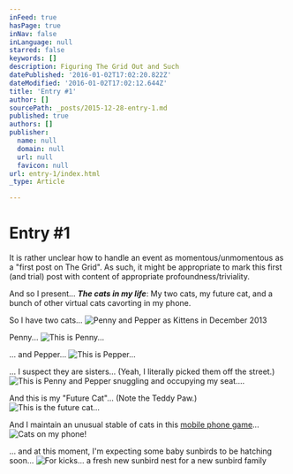 ```yaml
---
inFeed: true
hasPage: true
inNav: false
inLanguage: null
starred: false
keywords: []
description: Figuring The Grid Out and Such
datePublished: '2016-01-02T17:02:20.822Z'
dateModified: '2016-01-02T17:02:12.644Z'
title: 'Entry #1'
author: []
sourcePath: _posts/2015-12-28-entry-1.md
published: true
authors: []
publisher:
  name: null
  domain: null
  url: null
  favicon: null
url: entry-1/index.html
_type: Article

---
```

# Entry \#1

It is rather unclear how to handle an event as momentous/unmomentous as a "first post on The Grid". As such, it might be appropriate to mark this first (and trial) post with content of appropriate profoundness/triviality.

And so I present... _**The cats in my life**_: My two cats, my future cat, and a bunch of other virtual cats cavorting in my phone.

So I have two cats...
![Penny and Pepper as Kittens in December 2013](https://the-grid-user-content.s3-us-west-2.amazonaws.com/43cf78bb-bd03-4a79-a9ef-6ad09a751c89.jpg)

Penny...
![This is Penny...](https://s3-us-west-2.amazonaws.com/the-grid-img/p/a33ee28299dad8debce7de49588e273daf21e65b.jpg)

... and Pepper...
![This is Pepper...](https://s3-us-west-2.amazonaws.com/the-grid-img/p/354a433ec5402d2d9c3fbdcbbe1af7289719ce7f.jpg)

... I suspect they are sisters... (Yeah, I literally picked them off the street.)
![This is Penny and Pepper snuggling and occupying my seat....](https://s3-us-west-2.amazonaws.com/the-grid-img/p/f5ad373445e880aac1dd629b256875682926a8d2.jpg)

And this is my "Future Cat"... (Note the Teddy Paw.)
![This is the future cat...](https://s3-us-west-2.amazonaws.com/the-grid-img/p/28bfa87fd997dbca9ae33cc561fc09e65b48ff54.jpg)

And I maintain an unusual stable of cats in this [mobile phone game][0]...
![Cats on my phone!](https://s3-us-west-2.amazonaws.com/the-grid-img/p/d28120406e9190ba8a077df0e61383ccd3a894b4.jpg)

... and at this moment, I'm expecting some baby sunbirds to be hatching soon...
![For kicks... a fresh new sunbird nest for a new sunbird family](https://s3-us-west-2.amazonaws.com/the-grid-img/p/1a1e9b57ed7a4126dd2a959c682348eafb71a33c.jpg)

[0]: http://nekoatsume.com/games/neko/index.html
